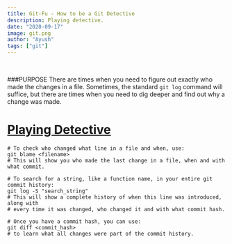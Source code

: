```yaml
---
title: Git-Fu - How to be a Git Detective
description: Playing detective.
date: "2020-09-17"
image: git.png
author: "Ayush"
tags: ["git"]
---
```


<br />

###PURPOSE
There are times when you need to figure out exactly who made the changes in a file. Sometimes, the standard `git log` command will suffice, but there are times when you need to dig deeper and find out why a change was made.

# [Playing Detective](https://vimeo.com/280579162)
```
# To check who changed what line in a file and when, use:
git blame <filename>
# This will show you who made the last change in a file, when and with what commit.

# To search for a string, like a function name, in your entire git commit history:
git log -S "search_string"
# This will show a complete history of when this line was introduced, along with 
# every time it was changed, who changed it and with what commit hash.

# Once you have a commit hash, you can use:
git diff <commit_hash>
# to learn what all changes were part of the commit history.
```

